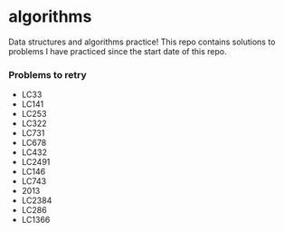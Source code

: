 # algorithms
Data structures and algorithms practice! This repo contains solutions to problems I have practiced since the start date of this repo.

### Problems to retry
- LC33
- LC141
- LC253
- LC322
- LC731
- LC678
- LC432
- LC2491
- LC146
- LC743
- 2013
- LC2384
- LC286
- LC1366
